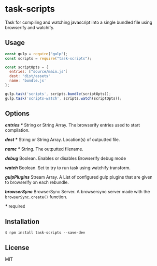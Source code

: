 # task-scripts

Task for compiling and watching javascript into a single bundled file using browserify and watchify.

## Usage

```js
const gulp = require("gulp");
const scripts = require("task-scripts");

const scriptOpts = {
  entries: ["source/main.js"]
  dest: "dist/assets"
  name: 'bundle.js'
};

gulp.task('scripts', scripts.bundle(scriptOpts));
gulp.task('scripts-watch', scripts.watch(scriptOpts));

```

## Options

___entries *___ String or String Array.  The browserify entries used to start compilation.

___dest *___ String or String Array.  Location(s) of outputted file.

___name *___ String.  The outputted filename.

___debug___ Boolean. Enables or disables Browserify debug mode

___watch___ Boolean. Set to try to run task using watchify transform.

___gulpPlugins___ Stream Array.  A List of configured gulp plugins that are given to browserify on each rebundle.

___browserSync___ BrowserSync Server.  A browsersync server made with the `browserSync.create()` function.


___*___ required

## Installation

```
$ npm install task-scripts --save-dev
```

## License

MIT
